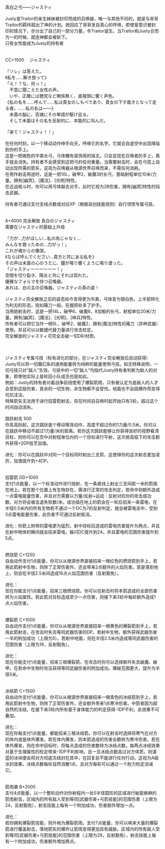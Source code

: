 <title>真白之弓</title>
<meta name="GENERATOR" content="WinCHM">
<meta http-equiv="Content-Type" content="text/html; charset=gb2312">
<br>真白之弓——ジャスティ
<br>
<br>Justy是Traitor的亲生妹妹被封印而成的召唤器，唯一与其他不同的，就是与哥哥Traitor的羁绊超出了神的计划。她回应了哥哥发自真心的呼唤，即使是意识被封印的情况下，亦分出了自己的一部分力量，令Traitor诞生。当Traitor和Justy合而为一的时候，就连神都会被斩下。
<br>只有女性能成为Justy的持有者
<br>
<br>
<br>CC+1500　 ジャスティ
<br>
<br>『ソレ』は答えた。
<br>《私を……解き放って》
<br>「え！？な、何っ！」
<br>　不意に聞こえた女性の声。
<br>　いや、正確には聴覚など関係無く、直接頭に響く声色。
<br>《私の名を……呼んで……私は貴女のしもべであり、貴女の下す裁きとなって走る者。……私の名は――》
<br>　未亜の脳に、否魂にその単語が駆け巡る。
<br>　そして未亜はその名を反射的に、本能的に叫んだ。
<br>
<br>「来て！ジャスティ！！」
<br>
<br>在任何时刻，以一个移动动作伸手向天，呼唤它的名字，它就会自虚空中出现降临到你的手上。
<br>这是一把褐色的华美长弓，弓体雕有装饰用的铭文。只会显现在召唤者的手上，离手就会消失。持有者不会感受到这把弓的任何重量。当需要射击时，会在弓弦上自动出现所需的箭矢，这视为召唤器从根源世界召唤而来，不需任何消耗。
<br>在用作射击用途时，这是一把10L，破甲2，破魔3的长弓，基础射程单位10米/力量。拥有[幽冥]、[魔法]、[光明]特性。
<br>在近战格斗时，你可以用弓体敲击对手，此时它视为2B伤害，拥有[幽冥]特性的钝击武器。
<br>
<br>持有者可通过支付支线点数或对应XP（根据自创技能规则）自行领悟专属弓技。
<br>
<br>
<br>A+4000 完全解放 真白のジャスティ
<br>需要在ジャスティ的基础上升级
<br>
<br>「力が...力がほしい...私の為じゃなく...
<br>みんなを救ぅための...力がっ！」
<br>これが魂からの慟哭。
<br>《ならば呼んでください...貴方と共にある私を》
<br>その声は未亜の心のうたに、鐘が鳴り響くように鳴り渡った。
<br>「ジャスティーーーーーー！」
<br>空間を切り裂き、陽炎と共にそれは现れた。
<br>優雅なフォルマを持つ召喚器。
<br>あれは、白の主の召喚器。ジャスティの真の姿！
<br>
<br>ジャスティ完全解放之后的姿态如今变得更为华美，弓体变为银白色，上半部转化为利刃的形态，宛如薙刀一般。在握把处多了护手。
<br>当用她射击时，这是一把14L，破甲6，破魔6，8加骰的长弓，射程单位20米/力量。拥有[幽冥]、[魔法]、[光明]、[神兵]特性。
<br>所有者可以把它当作一柄5L、破甲2、破魔2，拥有[魔法]特性的薙刀（异种武器）使用。并且可以以敏捷代替力量进行攻击检定。
<br>完全解放的ジャスティ可完全击破一切DR/材质。
<br>
<br>
<br>
<br>ジャスティ专属弓技（标有进化的部分，在ジャスティ完全解放后自动获得）
<br>Justy可以将一切魔幻系的通用能量转为纯粹的能量使用弓技。如无特殊说明，一切弓技只对“敌人”生效。弓技中的一切“敌人”均指代Justy持有者判断为敌人的对象，即使他实际上是轮回小队成员也是如此。
<br>例如：Justy的持有者对着战争前线使用了爆裂箭雨，只有被认定为是敌人的人才会受到这股伤害，其余的一切生物、非生物都不会受伤。地面也不会因爆炸而变得坑坑洼洼。
<br>特殊箭矢无法用于进行招雷箭射击，存在时间自召唤时起开始只有3轮，超过这个时间自动消失。
<br>
<br>跳跃射击 500
<br>你高高跃起，这次跳跃是个移动等效动作，高度不超过你的1力量/0.5米。你可以在跳跃中移动不超过1力量/米的距离。若你这次跳跃能够让你获得良好的视野看清目标，则你可以在空中对射程单位内的一个目标进行平射，这次居高临下的攻击额外获得+2DP技艺加值。
<br>
<br>进化：你可以在跳跃中对同一个目标同时射出三支箭，这使得你的这次射击更加凌厉，加值提升到+4DP。
<br>
<br>
<br>招雷箭 DD+1000
<br>支付1点能量，以一个标准动作进行抛射，在一条直线上射出三支间距一米的箭插在地上。若在那个位置上有生物存在，需进行正常的攻击判定，若命中则额外造成一点雷电能量伤害，并且对方需要以力量/反射+运动：反射对抗你的攻击成功数，对方将会被击退失败数/米。成功插在地上的箭会在一轮后招来一条雷电，在半径0.5米内的所有生物若不通过一个DC为7的反射判定，就会被雷电击中，受到3点雷电能量伤害，此伤害不可通过反射抵消。
<br>
<br>进化：你箭上附带的雷电更为猛烈，射中目标后造成的雷电伤害提升为两点，并且在射中物体的瞬间就会招来雷电。躲闪DC提升到24，并且雷电的范围伤害提升到5点。
<br>
<br>
<br>燃烧箭 C+1250
<br>自由动作支付1点能量，你可以从根源世界直接招来一根红色的燃烧箭到手上，若用此箭射中生物，则除了正常伤害外，还会带来2点额外的火焰伤害。若是落到地上，则会在半径2.5米间造成16点火焰范围伤害（反射豁免）。
<br>
<br>进化：
<br>现在你能支付1点能量，招来三根燃烧箭。你可以在射击时将本箭造成的全部伤害转为火焰属性。若此箭对目标造成至少一点伤害，则接下来3轮中每轮额外造成1点火焰伤害。
<br>
<br>
<br>爆裂箭 C+1000
<br>自由动作支付1点能量，你可以从根源世界直接招来一根黄色的爆裂箭到手上，若用此箭射击，在攻击时失去等同武器伤害的DP。若射中生物，额外获得武器伤害一半的附加成功（上限为5）。若射中地面，则在半径2.5米内造成等同武器伤害的范围伤害（上限为16，反射豁免）。
<br>
<br>进化：
<br>现在你能支付1点能量，招来三根爆裂箭。在攻击时你可以选择额外失去破魔、破甲。在若命中生物时攻击获得等同武器伤害的附加成功。爆破范围更大，提升为半径5米。
<br>
<br>
<br>冰结箭 C+1500
<br>自由动作支付1点能量，你可以从根源世界直接招来一根青色的冰结箭到手上，若用此箭射中生物，则除了正常伤害外，还会额外带来1点寒冷伤害。中箭者因为超自然的冻结，在接下来3轮内所有基于身体能力的判定获得-1DP不利，此效果不可叠加。
<br>
<br>进化：
<br>现在你每支付1点能量，都能招来三根冰结箭。你可以在射击时选择将寒气在对方的体内或是体外爆发。若在体内爆发，则本箭造成的伤害全数转为寒冷伤害。若在体外爆发，则在命中目标时，将每点造成的伤害数转为冰结点数。每两点冰结效果对基于生理属性的检定带来-1DP不利影响，且一旦冰结点数高过对方体质，则湛蓝的冰块便会将对方彻底冻结封在其中，在回复前不能进行任何行动，这视为A级冰封效果。冰结点数每轮自然消散1点，且对方每轮可以通过一个耐力检定消减它。
<br>
<br>
<br>箭雨袭 B+2000
<br>支付4点能量，以一个整轮动作对你射程内一处5半径圆形的区域进行秘密麻麻的箭雨射击，区域内的所有敌人受到等同[武器伤害+弓箭技能]的范围伤害（上限为24，反射豁免），射击技能上每有一个附加成功，伤害额外增加一点。
<br>
<br>进化：
<br>若你拥有爆裂箭技能，则升格为爆裂箭雨。支付7点能量，你可以唤来大量的爆裂箭进行覆盖射击，落地箭矢的爆炸让箭雨变得更加具有威胁。区域内的所有敌人受到等同[武器伤害+弓箭技能]的范围伤害（上限为29，反射豁免），射击技能上每有一个附加成功，伤害额外增加两点。
<br>